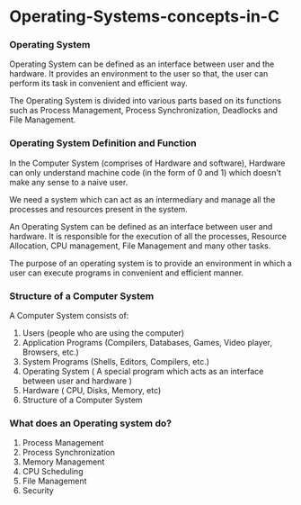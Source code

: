 # Operating-Systems-concepts-in-C

### Operating System

Operating System can be defined as an interface between user and the hardware. It provides an environment to the user so that, the user can perform its task in convenient and efficient way.

The Operating System is divided into various parts based on its functions such as Process Management, Process Synchronization, Deadlocks and File Management.

### Operating System Definition and Function

In the Computer System (comprises of Hardware and software), Hardware can only understand machine code (in the form of 0 and 1) which doesn't make any sense to a naive user.

We need a system which can act as an intermediary and manage all the processes and resources present in the system.

An Operating System can be defined as an interface between user and hardware. It is responsible for the execution of all the processes, Resource Allocation, CPU management, File Management and many other tasks.

The purpose of an operating system is to provide an environment in which a user can execute programs in convenient and efficient manner.

### Structure of a Computer System

A Computer System consists of:

1. Users (people who are using the computer)
2. Application Programs (Compilers, Databases, Games, Video player, Browsers, etc.)
3. System Programs (Shells, Editors, Compilers, etc.)
4. Operating System ( A special program which acts as an interface between user and hardware )
5. Hardware ( CPU, Disks, Memory, etc)
6. Structure of a Computer System

### What does an Operating system do?

1. Process Management
2. Process Synchronization
3. Memory Management
4. CPU Scheduling
5. File Management
6. Security
